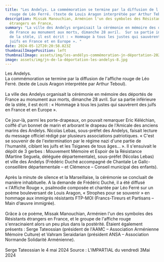 ```yaml
---
title: "Les Andelys. La commémoration se termine par la diffusion de l'affiche
  rouge de Léo Ferré. (texte de Louis Aragon interprétée par Arthur Teboul). "
description: Missak Manouchian, Arménien l'un des symboles des Résistants
  étrangers en France,
summary: "La ville des Andelys organisait la cérémonie en mémoire des déportés
  de France au monument aux morts, dimanche 28 avril.  Sur sa partie inférieure
  de la stèle, il est écrit : « Hommage à tous les justes qui sauvèrent des
  juifs en France et en Europe ». "
date: 2024-05-12T20:20:58.823Z
thumbnailImagePosition: left
thumbnailImage: assets/img/les-andélys-commémoration-jn-déportation-2024.jpg
image: assets/img/jn-de-la-déportation-les-andelys-8.jpg
---
```

Les Andelys.\
La commémoration se termine par la diffusion de l'affiche rouge de Léo Ferré. (texte de Louis Aragon interprétée par Arthur Teboul).\
\
La ville des Andelys organisait la cérémonie en mémoire des déportés de France au monument aux morts, dimanche 28 avril. Sur sa partie inférieure de la stèle, il est écrit : « Hommage à tous les justes qui sauvèrent des juifs en France et en Europe ».\
\
Ce jour-là, parmi les porte-drapeaux, on pouvait remarquer Eric Kéléchian, coiffé d'un bonnet de marin et arborant le drapeau de l'Amicale des anciens marins des Andelys. Nicolas Lebas, sous-préfet des Andelys, faisait lecture du message officiel rédigé par plusieurs associations patriotiques. « C'est se souvenir de de l'extermination par le régime nazi d'une partie de l'humanité, ciblant les juifs et les Tsiganes de tous âges... ». Il s'ensuivait le dépôt de 3 gerbes : Mouvement Mémoire et Espoir de la Résistance (Martine Seguela, déléguée départementale), sous-préfet (Nicolas Lebas) et ville des Andelys (Frédéric Duché accompagné de Chantale Le Gallc- conseillère départementale – et Clémence – Conseil municipal des enfants).\
\
Après la minute de silence et la Marseillaise, la cérémonie se concluait de manière inhabituelle. A la demande de Frédéric Duché, il a été diffusé « l'Affiche Rouge », psalmodie composée et chantée par Léo Ferré sur un poème bouleversant de Louis Aragon, « Strophes pour se souvenir » en hommage aux immigrés résistants FTP-MOI (Francs-Tireurs et Partisans – Main d’œuvre immigrée).\
\
Grâce à ce poème, Missak Manouchian, Arménien l'un des symboles des Résistants étrangers en France, et le groupe de l'affiche rouge s'enracinaient alors un peu plus dans la postérité. Étaient également présents : Serge Tateossian (président de l'AAMC – Association Arménienne Mémoire Culture) et Vahram Seraidarian (président ANSA – Association Normande Solidarité Arménienne).\
\
Serge Tateossian le 4 mai 2024 Source : L'IMPARTIAL du vendredi 3Mai 2024